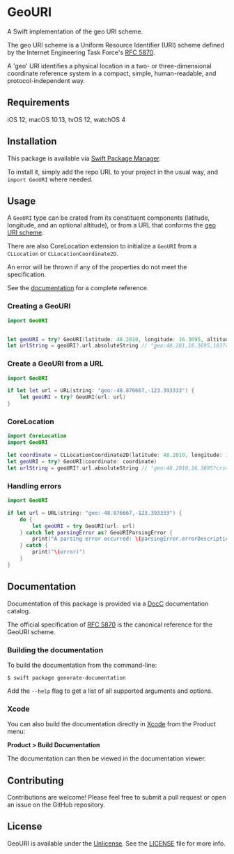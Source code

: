# GeoURI

A Swift implementation of the geo URI scheme.

The geo URI scheme is a Uniform Resource Identifier (URI) scheme defined by the Internet Engineering Task Force's [RFC 5870](https://datatracker.ietf.org/doc/html/rfc5870).

A 'geo' URI identifies a physical location in a two- or three-dimensional
coordinate reference system in a compact, simple, human-readable, and
protocol-independent way.

## Requirements

iOS 12, macOS 10.13, tvOS 12, watchOS 4

## Installation

This package is available via [Swift Package Manager](https://www.swift.org/package-manager/).

To install it, simply add the repo URL to your project in the usual way, and `import GeoURI` where needed.


## Usage

A `GeoURI` type can be crated from its constituent components (latitude, longitude, and an optional altitude), or from a URL that conforms the [geo URI scheme](https://datatracker.ietf.org/doc/html/rfc5870).

There are also CoreLocation extension to initialize a `GeoURI` from a `CLLocation` or `CLLocationCoordinate2D`.

An error will be thrown if any of the properties do not meet the specification.

See the [documentation](#documentation) for a complete reference.


### Creating a GeoURI
```swift
import GeoURI


let geoURI = try? GeoURI(latitude: 48.2010, longitude: 16.3695, altitude: 183)
let urlString = geoURI?.url.absoluteString // "geo:48.201,16.3695,183?crs=wgs84"
```

### Create a GeoURI from a URL

```swift
import GeoURI

if let let url = URL(string: "geo:-48.876667,-123.393333") {
    let geoURI = try? GeoURI(url: url)
}
```

### CoreLocation

```swift
import CoreLocation
import GeoURI

let coordinate = CLLocationCoordinate2D(latitude: 48.2010, longitude: 16.3695)
let geoURI = try? GeoURI(coordinate: coordinate)
let urlString = geoURI?.url.absoluteString // "geo:48.2010,16.3695?crs=wgs84"
```

### Handling errors
```swift
import GeoURI

if let url = URL(string: "geo:-48.876667,-123.393333") {
	do {
		let geoURI = try GeoURI(url: url)
	} catch let parsingError as? GeoURIParsingError {
		print("A parsing error occurred: \(parsingError.errorDescription)")
	} catch {
		print("\(error)")
	}
}
```

## Documentation

Documentation of this package is provided via a [DocC](https://www.swift.org/documentation/docc/) documentation catalog.

The official specification of [RFC 5870](https://datatracker.ietf.org/doc/html/rfc5870) is the canonical reference for the GeoURI scheme.

### Building the documentation

To build the documentation from the command-line:

```
$ swift package generate-documentation
```

Add the `--help` flag to get a list of all supported arguments and options.

### Xcode

You can also build the documentation directly in [Xcode](https://developer.apple.com/xcode/) from the Product menu:

**Product > Build Documentation**

The documentation can then be viewed in the documentation viewer.

## Contributing

Contributions are welcome! Please feel free to submit a pull request or open an issue on the GitHub repository.
                                                                                                                             
## License


GeoURI is available under the [Unlicense](https://unlicense.org). See the [LICENSE](https://github.com/designedbyclowns/GeoURI/blob/main/LICENSE) file for more info.

